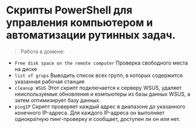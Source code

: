 # Скрипты PowerShell для управления компьютером и автоматизации рутинных задач.
> Работа в домене:
- ```Free disk space on the remote computer``` 
Проверка свободного места на диске
- ```list of grups```
Выводить список всех групп, в которых содержится указанная рабочая станция
- ```cleanup WSUS``` Этот скрипт подключается к серверу WSUS, удаляет неиспользуемые обновления и компьютеры из базы данных WSUS, а затем оптимизирует базу данных.
- ```pingIP``` Скрипт проверяет каждый адрес в диапазоне до указанного конечного IP-адреса. Для каждого IP-адреса он выполняет однократную пинг-проверку и сообщает, доступен ли он или нет.
